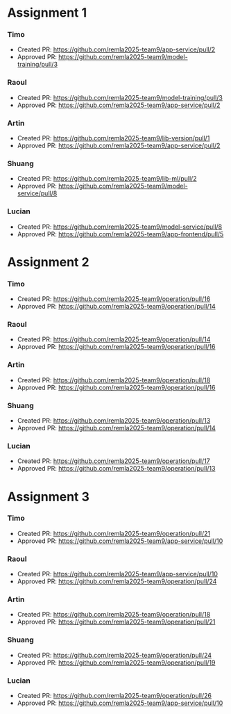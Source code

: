 # Assignment 1

### Timo
- Created PR: https://github.com/remla2025-team9/app-service/pull/2
- Approved PR: https://github.com/remla2025-team9/model-training/pull/3 

### Raoul
- Created PR: https://github.com/remla2025-team9/model-training/pull/3
- Approved PR: https://github.com/remla2025-team9/app-service/pull/2

### Artin
- Created PR: https://github.com/remla2025-team9/lib-version/pull/1
- Approved PR: https://github.com/remla2025-team9/app-service/pull/2

### Shuang
- Created PR: https://github.com/remla2025-team9/lib-ml/pull/2
- Approved PR:  https://github.com/remla2025-team9/model-service/pull/8
  
### Lucian
- Created PR: https://github.com/remla2025-team9/model-service/pull/8
- Approved PR: https://github.com/remla2025-team9/app-frontend/pull/5


# Assignment 2

### Timo
- Created PR: https://github.com/remla2025-team9/operation/pull/16 
- Approved PR: https://github.com/remla2025-team9/operation/pull/14 

### Raoul
- Created PR: https://github.com/remla2025-team9/operation/pull/14
- Approved PR: https://github.com/remla2025-team9/operation/pull/16

### Artin
- Created PR: https://github.com/remla2025-team9/operation/pull/18
- Approved PR: https://github.com/remla2025-team9/operation/pull/16

### Shuang
- Created PR: https://github.com/remla2025-team9/operation/pull/13
- Approved PR: https://github.com/remla2025-team9/operation/pull/14
  
### Lucian
- Created PR: https://github.com/remla2025-team9/operation/pull/17
- Approved PR: https://github.com/remla2025-team9/operation/pull/13


# Assignment 3

### Timo
- Created PR: https://github.com/remla2025-team9/operation/pull/21
- Approved PR: https://github.com/remla2025-team9/app-service/pull/10

### Raoul
- Created PR: https://github.com/remla2025-team9/app-service/pull/10
- Approved PR: https://github.com/remla2025-team9/operation/pull/24

### Artin
- Created PR: https://github.com/remla2025-team9/operation/pull/18
- Approved PR: https://github.com/remla2025-team9/operation/pull/21

### Shuang
- Created PR: https://github.com/remla2025-team9/operation/pull/24
- Approved PR: https://github.com/remla2025-team9/operation/pull/19
  
### Lucian
- Created PR: https://github.com/remla2025-team9/operation/pull/26
- Approved PR: https://github.com/remla2025-team9/app-service/pull/10
